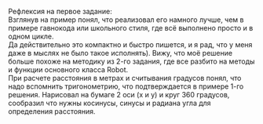 Рефлексия на первое задание:  
Взглянув на пример понял, что реализовал его намного лучше, чем в примере гавнокода или школьного стиля, 
где всё выполнено просто и в одном цикле.  
Да действительно это компактно и быстро пишется, и я рад, что у меня даже в мыслях не было такое исполнять). 
Вижу, что моё решение больше похоже на методику из 2-го задания, где все разбито на методы и функции основного класса Robot.  
При расчете расстояния в метрах и считывания градусов понял, что надо вспомнить тригонометрию, что подтверждается в примере 1-го решения. 
Нарисовал на бумаге 2 оси (х и y) и круг 360 градусов, сообразил что нужны косинусы, синусы и радиана угла для определения расстояния.
